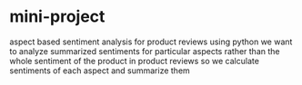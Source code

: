 # mini-project
aspect based sentiment analysis for product reviews using python
we want to analyze summarized sentiments for particular aspects rather than the whole sentiment of the product in product reviews
so we calculate sentiments of each aspect and summarize them
